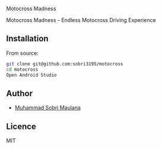 Motocross Madness


Motocross Madness - Endless Motocross Driving Experience

## Installation


From source:

```bash
git clone git@github.com:sobri3195/motocross
cd motocross
Open Android Studio
```

## Author

- [Muhammad Sobri Maulana](muhammadsobrimaulana31@gmail.com)

## Licence

MIT
